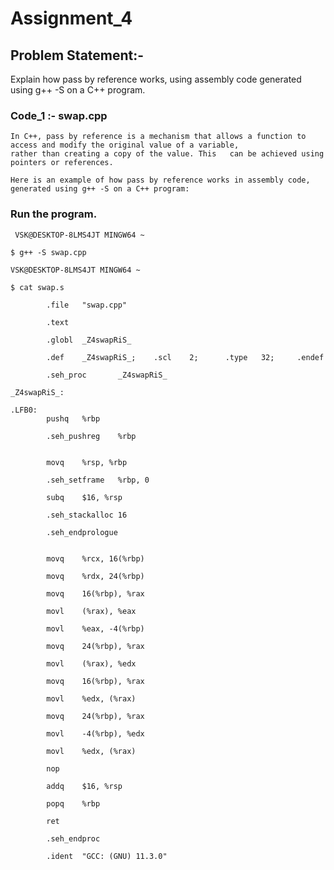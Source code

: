 

# Assignment_4

## Problem Statement:-

Explain how pass by reference works, using assembly code generated using g++ -S on a 
C++ program. 

### Code_1 :- swap.cpp

	In C++, pass by reference is a mechanism that allows a function to access and modify the original value of a variable, 
	rather than creating a copy of the value. This   can be achieved using pointers or references. 
	
	Here is an example of how pass by reference works in assembly code, generated using g++ -S on a C++ program:
     
### Run the program.

     VSK@DESKTOP-8LMS4JT MINGW64 ~

    $ g++ -S swap.cpp

    VSK@DESKTOP-8LMS4JT MINGW64 ~

    $ cat swap.s

            .file   "swap.cpp"

            .text

            .globl  _Z4swapRiS_

            .def    _Z4swapRiS_;    .scl    2;      .type   32;     .endef

            .seh_proc       _Z4swapRiS_

    _Z4swapRiS_:

    .LFB0:
            pushq   %rbp

            .seh_pushreg    %rbp


            movq    %rsp, %rbp

            .seh_setframe   %rbp, 0

            subq    $16, %rsp

            .seh_stackalloc 16

            .seh_endprologue


            movq    %rcx, 16(%rbp)

            movq    %rdx, 24(%rbp)

            movq    16(%rbp), %rax

            movl    (%rax), %eax

            movl    %eax, -4(%rbp)

            movq    24(%rbp), %rax

            movl    (%rax), %edx

            movq    16(%rbp), %rax

            movl    %edx, (%rax)

            movq    24(%rbp), %rax

            movl    -4(%rbp), %edx

            movl    %edx, (%rax)

            nop

            addq    $16, %rsp

            popq    %rbp

            ret

            .seh_endproc

            .ident  "GCC: (GNU) 11.3.0"


